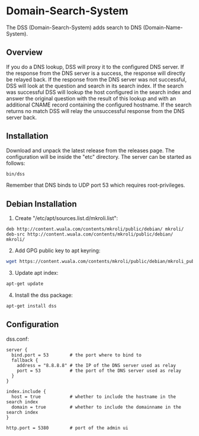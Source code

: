 Domain-Search-System
====================

The DSS (Domain-Search-System) adds search to DNS (Domain-Name-System).

Overview
--------

If you do a DNS lookup, DSS will proxy it to the configured DNS server.
If the response from the DNS server is a success, the response will directly be
relayed back.
If the response from the DNS server was not successful, DSS will look at the
question and search in its search index.
If the search was successful DSS will lookup the host configured in the search
index and answer the original question with the result of this lookup and with
an additional CNAME record containing the configured hostname.
If the search returns no match DSS will relay the unsuccessful response from
the DNS server back.

Installation
------------

Download and unpack the latest release from the releases page.
The configuration will be inside the "etc" directory.
The server can be started as follows:

```sh
bin/dss
```

Remember that DNS binds to UDP port 53 which requires root-privileges.

Debian Installation
-------------------

1. Create "/etc/apt/sources.list.d/mkroli.list":
```
deb http://content.wuala.com/contents/mkroli/public/debian/ mkroli/
deb-src http://content.wuala.com/contents/mkroli/public/debian/ mkroli/
```

2. Add GPG public key to apt keyring:
```bash
wget https://content.wuala.com/contents/mkroli/public/debian/mkroli_public_key.asc -O - | apt-key add -
```

3. Update apt index:
```bash
apt-get update
```

4. Install the dss package:
```bash
apt-get install dss
```

Configuration
-------------

dss.conf:

	server {
	  bind.port = 53        # the port where to bind to
	  fallback {
	    address = "8.8.8.8" # the IP of the DNS server used as relay
	    port = 53           # the port of the DNS server used as relay
	  }
	}
	
	index.include {
	  host = true           # whether to include the hostname in the search index
	  domain = true         # whether to include the domainname in the search index
	}
	
	http.port = 5380        # port of the admin ui
